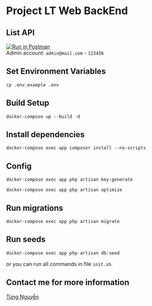 # Project LT Web BackEnd

## List API

[![Run in Postman](https://run.pstmn.io/button.svg)](https://www.postman.com/aviation-pilot-15735490/workspace/ltweb/collection/16210847-d3de4208-6e02-484d-829b-ff7aa66180f1?action=share&creator=16210847)
<br>
Admin account: `admin@mail.com` - `123456`

## Set Environment Variables

```
cp .env.example .env
```

## Build Setup

```
docker-compose up --build -d
```

## Install dependencies

```
docker-compose exec app composer install --no-scripts
```

## Config

```
docker-compose exec app php artisan key:generate
```

```
docker-compose exec app php artisan optimize
```

## Run migrations

```
docker-compose exec app php artisan migrate
```

## Run seeds

```
docker-compose exec app php artisan db:seed
```

or you can run all commands in file `init.sh`.

## Contact me for more information

[Tùng Nguyễn](https://www.facebook.com/anm19042)
